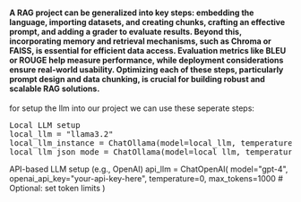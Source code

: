 <h4> A RAG project can be generalized into key steps: embedding the language, importing datasets, and creating chunks, crafting an effective prompt, and adding a grader to evaluate results. Beyond this, incorporating memory and retrieval mechanisms, such as Chroma or FAISS, is essential for efficient data access. Evaluation metrics like BLEU or ROUGE help measure performance, while deployment considerations ensure real-world usability. Optimizing each of these steps, particularly prompt design and data chunking, is crucial for building robust and scalable RAG solutions.</h4>

for setup the llm into our project we can use these seperate steps:
<pre>
Local LLM setup
local_llm = "llama3.2"
local_llm_instance = ChatOllama(model=local_llm, temperature=0)
local_llm_json_mode = ChatOllama(model=local_llm, temperature=0, format="json")
</pre>


API-based LLM setup (e.g., OpenAI)
api_llm = ChatOpenAI(
    model="gpt-4",
    openai_api_key="your-api-key-here",
    temperature=0,
    max_tokens=1000  # Optional: set token limits
)

